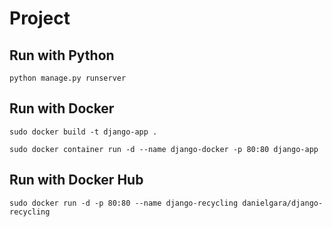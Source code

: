# Project

## Run with Python

`python manage.py runserver`

## Run with Docker

`sudo docker build -t django-app .`

`sudo docker container run -d --name django-docker -p 80:80 django-app`

## Run with Docker Hub

`sudo docker run -d -p 80:80 --name django-recycling danielgara/django-recycling`
